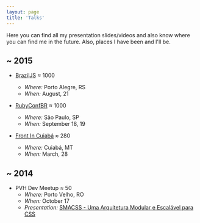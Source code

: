 ```yaml
---
layout: page
title: 'Talks'
---
```


Here you can find all my presentation slides/videos and also know where you can find me in the future. Also,
places I have been and I'll be.

## ~ 2015

- [BrazilJS](http://braziljs.com.br/2015/) ≈ 1000
    - _Where:_ Porto Alegre, RS
    - _When:_ August, 21

- [RubyConfBR](http://www.rubyconf.com.br/) ≈ 1000
    - _Where:_ São Paulo, SP
    - _When:_ September 18, 19

- [Front In Cuiabá](http://frontincuiaba.com.br/) ≈ 280
    - _Where:_ Cuiabá, MT
    - _When:_ March, 28

## ~ 2014

- PVH Dev Meetup ≈ 50
    - _Where:_ Porto Velho, RO
    - _When:_ October 17
    - _Presentation:_ [SMACSS - Uma Arquitetura Modular e Escalável para CSS](https://speakerdeck.com/rands0n/smacss-uma-arquitetura-modular-e-escalavel-para-css)